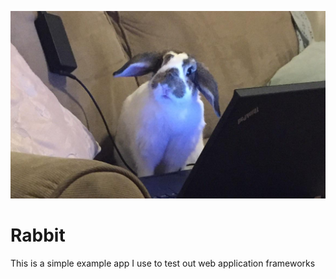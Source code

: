 ![Bun](bun.jpg)

# Rabbit

This is a simple example app I use to test out web application frameworks
